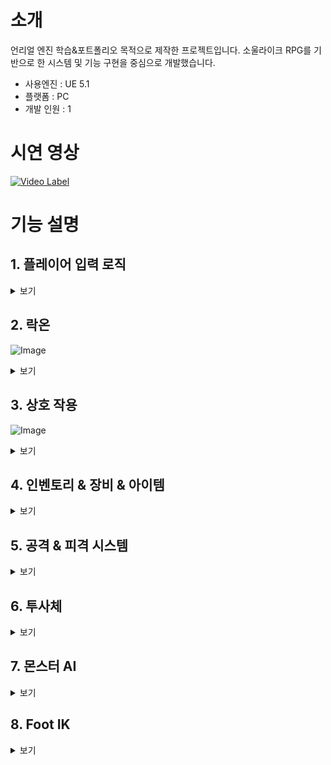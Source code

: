 # 소개
언리얼 엔진 학습&포트폴리오 목적으로 제작한 프로젝트입니다.
소울라이크 RPG를 기반으로 한 시스템 및 기능 구현을 중심으로 개발했습니다.

+ 사용엔진 : UE 5.1
+ 플랫폼 : PC
+ 개발 인원 : 1

# 시연 영상
[![Video Label](http://img.youtube.com/vi/HorUYzrwmZI/0.jpg)](https://youtu.be/HorUYzrwmZI)

# 기능 설명

## 1. 플레이어 입력 로직
<details>
    <summary>보기</summary>

---
플레이어의 입력은 향상된 입력(Enhanced Input)플러그인을 이용해 구현했습니다.

![Image](https://github.com/user-attachments/assets/ac1cf159-d8f7-4f12-a07d-b816e5e0760a)
<details>
    <summary>코드</summary>
            
https://github.com/SeongJeGyeong/RPG/blob/e6a45169d92dfc23bffdefdebd49f5f7d1d23db7/Source/RPGPortfolio/Characters/Player_Base_Knight.cpp#L80-L85
https://github.com/SeongJeGyeong/RPG/blob/e6a45169d92dfc23bffdefdebd49f5f7d1d23db7/Source/RPGPortfolio/Characters/Player_Base_Knight.cpp#L169-L240
</details>

---
플레이어의 입력 로직은 상태 패턴을 사용해 구현했습니다.

![Image](https://github.com/user-attachments/assets/c79926c1-2b21-4cf2-8c0f-186ceaa3642d)

추상클래스로 선언한 StateMachine 클래스를 상속받아 상태 클래스들을 만들어 구현했습니다.
스테이트 클래스는 Tunique_Ptr로 선언해 상태를 변경할 때 마다 클래스를 새로 선언하지 않고 오브젝트 풀에서 풀링하여 재사용 하도록 만들었습니다.
<details>
    <summary>코드</summary>
    
https://github.com/SeongJeGyeong/RPG/blob/dc9985124fc348ad43c38dda8fb034afaae7aa5e/Source/RPGPortfolio/Characters/State/StateMachine.h#L12-L19
https://github.com/SeongJeGyeong/RPG/blob/dc9985124fc348ad43c38dda8fb034afaae7aa5e/Source/RPGPortfolio/Characters/Player_Base_Knight.cpp#L242-L261
https://github.com/SeongJeGyeong/RPG/blob/dc9985124fc348ad43c38dda8fb034afaae7aa5e/Source/RPGPortfolio/System/Subsys_ObjectPool.cpp#L68-L83
</details>
</details>

## 2. 락온
![Image](https://github.com/user-attachments/assets/3be2630e-bbd2-40d7-9654-009aa67d03bf)
<details>
    <summary>보기</summary>

---
락온은 Player_CameraArm와 LockOnTargetComponent를 이용해 구현했습니다.

![Image](https://github.com/user-attachments/assets/4c0d2a80-145c-417e-8dc6-2f954246e2fe)

락온을 실행하면 우선 카메라암을 중심으로 구체형 범위 내에 오버랩 이벤트를 발생시켜 오버랩된 락온 타겟 컴포넌트를 검출한 뒤, 검출된 컴포넌트 중 카메라 정면에 존재하는 컴포넌트만 타겟 배열에 추가합니다.
<details>
    <summary>코드</summary>
    
https://github.com/SeongJeGyeong/RPG/blob/aefae85385cf8c711bd623c7ad25993b3e4dceac/Source/RPGPortfolio/Characters/Player_CameraArm.cpp#L205-L233
</details>

타겟 배열의 컴포넌트 중 가장 정면에 가까운 컴포넌트를 락온 대상으로 합니다. 단, 카메라 중앙 기준 50도 이내에 있는 컴포넌트들은 거리가 더 가까운 컴포넌트를 우선적으로 락온합니다.
<details>
    <summary>코드</summary>
    
https://github.com/SeongJeGyeong/RPG/blob/aefae85385cf8c711bd623c7ad25993b3e4dceac/Source/RPGPortfolio/Characters/Player_CameraArm.cpp#L119-L159
</details>

---
![Image](https://github.com/user-attachments/assets/81324557-07b7-4759-8e1c-91d0d700d3f5)

락온 대상을 스위칭 할 경우, 우선 타겟 검출 함수를 통해 유효한 타겟 목록을 가져오고 현재 타겟 기준 다른 타겟의 방향과 거리를 계산하기 위해 현재 락온된 타겟의 방향을 구합니다.
검출된 타겟 목록에서 스위칭 하고자 하는 방향과 일치하는 방향에 있는 대상 중 원래 락온 대상에서 가장 가까운 대상으로 락온을 변경합니다.
<details>
    <summary>코드</summary>

https://github.com/SeongJeGyeong/RPG/blob/aefae85385cf8c711bd623c7ad25993b3e4dceac/Source/RPGPortfolio/Characters/Player_CameraArm.cpp#L161-L203
</details>

---
락온 중인 대상은 락온 타겟 컴포넌트에 락온 위젯을 표시합니다.
<details>
    <summary>코드</summary>

https://github.com/SeongJeGyeong/RPG/blob/7e3778cfaea6e92e17ba9f8dff82f1efc7121474/Source/RPGPortfolio/System/Component/LockOnTargetComponent.cpp#L30-L44
</details>

몬스터가 락온 중일 때만 커스텀 뎁스 패스 렌더를 활성화하여 락온 중인 적에게 붉은 외곽선을 표시하도록 만들었습니다.

![Image](https://github.com/user-attachments/assets/8c5c6d4e-5d28-4a15-9649-4266b226764f)
![Image](https://github.com/user-attachments/assets/7dba4672-0500-44bc-947e-1f97f41a1ac3)
![Image](https://github.com/user-attachments/assets/df17e708-5872-4de3-8e3d-627c0574267f)
![Image](https://github.com/user-attachments/assets/1c68484b-3807-4791-83a4-a2917f988568)

현재 픽셀의 위치와 주변 픽셀의 위치의 CustomStencil 값을 계산하는 머티리얼 함수를 작성합니다.
![Image](https://github.com/user-attachments/assets/17d7b56b-62e9-4865-9faa-5f41f82e1ece)

포스트 프로세스용 머티리얼을 생성하고 함수를 통해 출력받은 값을 이용해
1) 현재 픽셀의 CutomStencil 값이 0일 경우(CustomStencil이 지정되지 않은 픽셀)
2) 주변 픽셀 중 하나라도 CustomStencil값이 2(몬스터 메시의 스텐실값) 이상인 경우
현재 픽셀의 색을 빨간색으로 만들어 몬스터 메시 주변의 픽셀만 빨간색으로 만들도록 만들었습니다.

![Image](https://github.com/user-attachments/assets/7a715a21-efd4-4daf-a4cc-b8615a8650a6)
![Image](https://github.com/user-attachments/assets/7068d822-9cd5-4e41-96c2-1441d704edfc)

</details>

## 3. 상호 작용
![Image](https://github.com/user-attachments/assets/a157deb2-67a3-4e74-bdeb-1fc04a76a9a5)
<details>
    <summary>보기</summary>

---
언리얼 인터페이스 클래스를 상속하여 상호 작용 가능한 오브젝트를 만들었습니다.

![Image](https://github.com/user-attachments/assets/16d04358-41a7-40f6-9908-47bfeb65a32d)
![Image](https://github.com/user-attachments/assets/ef037b21-fea8-4381-86cb-6426792fce9e)
<details>
    <summary>코드</summary>

https://github.com/SeongJeGyeong/RPG/blob/98bd45543d90aaa14750c3a5f6784e21042c6249/Source/RPGPortfolio/System/Interface/PlayerInteraction.h#L17-L25
https://github.com/SeongJeGyeong/RPG/blob/98bd45543d90aaa14750c3a5f6784e21042c6249/Source/RPGPortfolio/InteractionProps/Interaction_WarpGate.cpp#L46-L49
https://github.com/SeongJeGyeong/RPG/blob/98bd45543d90aaa14750c3a5f6784e21042c6249/Source/RPGPortfolio/Item/Item_Dropped_Base.cpp#L69-L79
https://github.com/SeongJeGyeong/RPG/blob/98bd45543d90aaa14750c3a5f6784e21042c6249/Source/RPGPortfolio/InteractionProps/Interaction_Lever.cpp#L51-L80
</details>

캐릭터가 상호 작용 가능한 오브젝트에 오버랩될 경우 상호 작용 텍스트를 표시하고 오브젝트를 상호작용 배열에 추가합니다.
<details>
    <summary>코드</summary>
    
https://github.com/SeongJeGyeong/RPG/blob/98bd45543d90aaa14750c3a5f6784e21042c6249/Source/RPGPortfolio/Characters/Player_Base_Knight.cpp#L1156-L1165
</details>

상호작용 키를 입력 시 현재 오버랩된 상호 작용 오브젝트중 가장 최근에 오버랩된 오브젝트의 Interaction 함수를 실행합니다.
<details>
    <summary>코드</summary>
    
https://github.com/SeongJeGyeong/RPG/blob/98bd45543d90aaa14750c3a5f6784e21042c6249/Source/RPGPortfolio/Characters/Player_Base_Knight.cpp#L513-L535
</details>
</details>

## 4. 인벤토리 & 장비 & 아이템
<details>
    <summary>보기</summary>

---
UGameInstanceSubsystem 클래스를 상속받아 인벤토리 매니저 클래스를 구현하여 레벨이 변경되어도 인벤토리 정보가 유지되도록 만들었습니다.
아이템들의 정보는 데이터 테이블을 통해 관리하고, 인벤토리 매니저가 초기화될 때 테이블에서 아이템 정보를 가져와 Tmap 컨테이너에 저장합니다.
![Image](https://github.com/user-attachments/assets/e54d9ebd-cd32-4e35-b5aa-cc18bcab0c8d)
<details>
    <summary>코드</summary>
    
https://github.com/SeongJeGyeong/RPG/blob/ccb1873a8b70927de28a8f7a7867db97d5a75ef3/Source/RPGPortfolio/Manager/GISubsystem_InvenMgr.cpp#L8-L21
https://github.com/SeongJeGyeong/RPG/blob/ccb1873a8b70927de28a8f7a7867db97d5a75ef3/Source/RPGPortfolio/Manager/GISubsystem_InvenMgr.cpp#L36-L48
</details>

플레이어 캐릭터는 Player_InvenComponent를 통해 인벤토리 매니저와 통신합니다.
플레이어가 아이템을 획득할 경우 인벤토리 컴포넌트를 통해 인벤토리 매니저로 아이템 ID와 수량을 전달합니다. 퀵슬롯에 등록된 아이템의 경우 퀵슬롯 UI도 갱신합니다.
<details>
    <summary>코드</summary>
    
https://github.com/SeongJeGyeong/RPG/blob/ccb1873a8b70927de28a8f7a7867db97d5a75ef3/Source/RPGPortfolio/Characters/Player_InvenComponent.cpp#L89-L106
</details>

인벤토리 매니저에서 아이템 ID를 통해 아이템 정보를 조회하고 인벤토리에 해당 아이템이 존재하는지 확인 후 인벤토리 스토리지에 추가하거나 수량을 올립니다.
<details>
    <summary>코드</summary>
    
https://github.com/SeongJeGyeong/RPG/blob/ccb1873a8b70927de28a8f7a7867db97d5a75ef3/Source/RPGPortfolio/Manager/GISubsystem_InvenMgr.cpp#L93-L115
</details>

인벤토리 매니저와 위젯간에는 델리게이트를 통해 연결하여 UI를 갱신하도록 만들었습니다.
<details>
    <summary>코드</summary>
    
https://github.com/SeongJeGyeong/RPG/blob/ccb1873a8b70927de28a8f7a7867db97d5a75ef3/Source/RPGPortfolio/Manager/GISubsystem_InvenMgr.h#L11-L16
https://github.com/SeongJeGyeong/RPG/blob/ccb1873a8b70927de28a8f7a7867db97d5a75ef3/Source/RPGPortfolio/Manager/GISubsystem_InvenMgr.h#L39-L47
</details>

인벤토리의 타일 뷰 위젯에 표시된 아이템에 커서를 올리면 아이템 정보를 표시합니다.

![Image](https://github.com/user-attachments/assets/d3d07aa2-937d-4aaa-b0ab-47c5cabf80e8)
<details>
    <summary>코드</summary>
    
https://github.com/SeongJeGyeong/RPG/blob/ccb1873a8b70927de28a8f7a7867db97d5a75ef3/Source/RPGPortfolio/UI/UI_Inventory.cpp#L92-L113
</details>

아이템을 클릭하면 메뉴 앵커를 생성하고 메뉴 앵커의 사용 버튼을 클릭하여 인벤토리에서 아이템을 사용할 수 있습니다.

![Image](https://github.com/user-attachments/assets/1d1ac15f-61b3-4592-9b9d-785f330b4082)
<details>
    <summary>코드</summary>
    
https://github.com/SeongJeGyeong/RPG/blob/ccb1873a8b70927de28a8f7a7867db97d5a75ef3/Source/RPGPortfolio/UI/UI_InvenItem.cpp#L75-L84
https://github.com/SeongJeGyeong/RPG/blob/ccb1873a8b70927de28a8f7a7867db97d5a75ef3/Source/RPGPortfolio/UI/UI_InvenItem.cpp#L126-L136
https://github.com/SeongJeGyeong/RPG/blob/ccb1873a8b70927de28a8f7a7867db97d5a75ef3/Source/RPGPortfolio/UI/UI_ItemSelectMenu.cpp#L46-L59
</details>

장비창에서는 현재 장비된 아이템 목록을 표시합니다. 장비 슬롯을 클릭 시 인벤토리에서 해당 슬롯에 장비 가능한 아이템 리스트를 표시합니다.

![Image](https://github.com/user-attachments/assets/6dc6e8b0-83f2-40d6-9c61-3f481bbff4af)
![Image](https://github.com/user-attachments/assets/d0a4fffa-e8f3-4646-85d8-80f040be73d2)

퀵슬롯에 장착된 아이템은 단축키를 통해 변경 및 사용이 가능합니다. 퀵슬롯으로 아이템 사용 시에도 인벤토리에서 사용할 때와 동일하게 사용 대기시간을 가집니다.

![Image](https://github.com/user-attachments/assets/16e1b66c-af2b-431a-b251-bb6a1bb43a78)

</details>

## 5. 공격 & 피격 시스템
<details>
    <summary>보기</summary>

### 설명

</details>

## 6. 투사체
<details>
    <summary>보기</summary>

### 설명

</details>

## 7. 몬스터 AI
<details>
    <summary>보기</summary>

### 설명

</details>

## 8. Foot IK
<details>
    <summary>보기</summary>

### 설명

</details>
